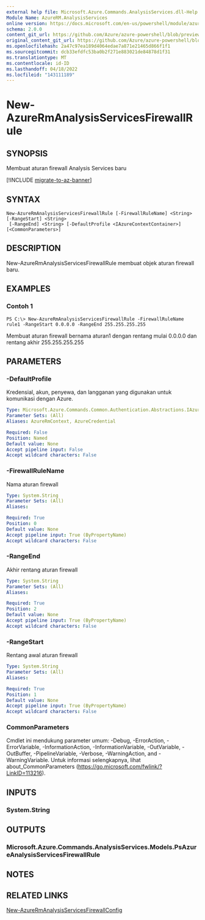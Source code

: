 ```yaml
---
external help file: Microsoft.Azure.Commands.AnalysisServices.dll-Help.xml
Module Name: AzureRM.AnalysisServices
online version: https://docs.microsoft.com/en-us/powershell/module/azurerm.analysisservices/new-azurermanalysisservicesfirewallrule
schema: 2.0.0
content_git_url: https://github.com/Azure/azure-powershell/blob/preview/src/ResourceManager/AnalysisServices/Commands.AnalysisServices/help/New-AzureRmAnalysisServicesFirewallRule.md
original_content_git_url: https://github.com/Azure/azure-powershell/blob/preview/src/ResourceManager/AnalysisServices/Commands.AnalysisServices/help/New-AzureRmAnalysisServicesFirewallRule.md
ms.openlocfilehash: 2a47c97ea189d4064edae7a871e21465d866f1f1
ms.sourcegitcommit: dcb33efdfc53ba0b2f271e883021de84878d1f31
ms.translationtype: MT
ms.contentlocale: id-ID
ms.lasthandoff: 04/18/2022
ms.locfileid: "143111189"
---
```

# New-AzureRmAnalysisServicesFirewallRule

## SYNOPSIS
Membuat aturan firewall Analysis Services baru

[!INCLUDE [migrate-to-az-banner](../../includes/migrate-to-az-banner.md)]

## SYNTAX

```
New-AzureRmAnalysisServicesFirewallRule [-FirewallRuleName] <String> [-RangeStart] <String>
 [-RangeEnd] <String> [-DefaultProfile <IAzureContextContainer>] [<CommonParameters>]
```

## DESCRIPTION
New-AzureRmAnalysisServicesFirewallRule membuat objek aturan firewall baru.

## EXAMPLES

### Contoh 1
```
PS C:\> New-AzureRmAnalysisServicesFirewallRule -FirewallRuleName rule1 -RangeStart 0.0.0.0 -RangeEnd 255.255.255.255
```

Membuat aturan firewall bernama aturan1 dengan rentang mulai 0.0.0.0 dan rentang akhir 255.255.255.255

## PARAMETERS

### -DefaultProfile
Kredensial, akun, penyewa, dan langganan yang digunakan untuk komunikasi dengan Azure.

```yaml
Type: Microsoft.Azure.Commands.Common.Authentication.Abstractions.IAzureContextContainer
Parameter Sets: (All)
Aliases: AzureRmContext, AzureCredential

Required: False
Position: Named
Default value: None
Accept pipeline input: False
Accept wildcard characters: False
```

### -FirewallRuleName
Nama aturan firewall

```yaml
Type: System.String
Parameter Sets: (All)
Aliases:

Required: True
Position: 0
Default value: None
Accept pipeline input: True (ByPropertyName)
Accept wildcard characters: False
```

### -RangeEnd
Akhir rentang aturan firewall

```yaml
Type: System.String
Parameter Sets: (All)
Aliases:

Required: True
Position: 2
Default value: None
Accept pipeline input: True (ByPropertyName)
Accept wildcard characters: False
```

### -RangeStart
Rentang awal aturan firewall

```yaml
Type: System.String
Parameter Sets: (All)
Aliases:

Required: True
Position: 1
Default value: None
Accept pipeline input: True (ByPropertyName)
Accept wildcard characters: False
```

### CommonParameters
Cmdlet ini mendukung parameter umum: -Debug, -ErrorAction, -ErrorVariable, -InformationAction, -InformationVariable, -OutVariable, -OutBuffer, -PipelineVariable, -Verbose, -WarningAction, and -WarningVariable. Untuk informasi selengkapnya, lihat about_CommonParameters (https://go.microsoft.com/fwlink/?LinkID=113216).

## INPUTS

### System.String

## OUTPUTS

### Microsoft.Azure.Commands.AnalysisServices.Models.PsAzureAnalysisServicesFirewallRule

## NOTES

## RELATED LINKS

[New-AzureRmAnalysisServicesFirewallConfig](./New-AzureRmAnalysisServicesFirewallConfig.md)

